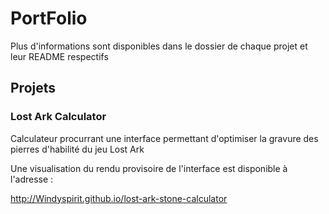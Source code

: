 # PortFolio

Plus d'informations sont disponibles dans le dossier de chaque projet et leur README respectifs

## Projets
### Lost Ark Calculator
Calculateur procurrant une interface permettant d'optimiser la gravure des pierres d'habilité du jeu Lost Ark

Une visualisation du rendu provisoire de l'interface est disponible à l'adresse :

http://Windyspirit.github.io/lost-ark-stone-calculator
